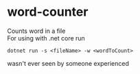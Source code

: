 # word-counter
Counts word in a file
<br />
For using with .net core run
<br />
```
dotnet run -s <fileName> -w <wordToCount>
```
wasn't ever seen by someone experienced